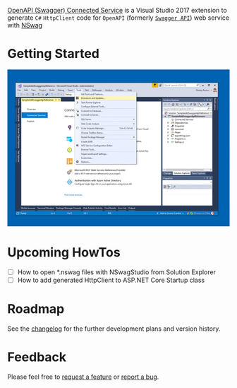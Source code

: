 [OpenAPI (Swagger) Connected Service](https://marketplace.visualstudio.com/items?itemName=dmitry-pavlov.OpenAPIConnectedService) is a Visual Studio 2017 extension to generate `C#` `HttpClient` code for `OpenAPI` (formerly [`Swagger API`](https://swagger.io/docs/specification/about/)) web service with [NSwag](https://github.com/RSuter/NSwag)

# Getting Started

![Adding OpenAPI (Swagger) Connected Service from Visual Studio Marketplace](docs/img/OpenAPI-Swagger-Connected-Service.gif)

# Upcoming HowTos
- [ ] How to open *.nswag files with NSwagStudio from Solution Explorer
- [ ] How to add generated HttpClient to ASP.NET Core Startup class

# Roadmap
See the [changelog](docs/CHANGELOG.MD) for the further development plans and version history.

# Feedback
Please feel free to [request a feature](https://github.com/dmitry-pavlov/openapi-connected-service/issues/new?title=FEATURE) or [report a bug](https://github.com/dmitry-pavlov/openapi-connected-service/issues/new?title=BUG).

